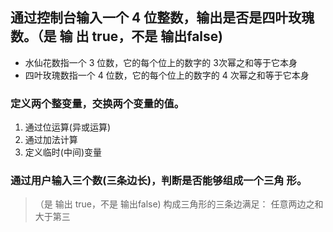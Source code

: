 ## 通过控制台输入一个 4 位整数，输出是否是四叶玫瑰数。（是 输 出 true，不是 输出false) 

- 水仙花数指一个 3 位数，它的每个位上的数字的 3次幂之和等于它本身 
- 四叶玫瑰数指一个 4 位数，它的每个位上的数字的 4 次幂之和等于它本身 

### 定义两个整变量，交换两个变量的值。 

1. 通过位运算(异或运算) 
2. 通过加法计算 
3. 定义临时(中间)变量 

###  通过用户输入三个数(三条边长)，判断是否能够组成一个三角 形。

> （是 输出 true，不是 输出false) 构成三角形的三条边满足： 任意两边之和大于第三

